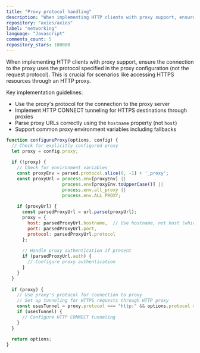 ```yaml
---
title: "Proxy protocol handling"
description: "When implementing HTTP clients with proxy support, ensure the connection to the proxy uses the protocol specified in the proxy configuration (not the request protocol). This is crucial for scenarios like accessing HTTPS resources through an HTTP proxy."
repository: "axios/axios"
label: "networking"
language: "Javascript"
comments_count: 5
repository_stars: 100000
---
```


When implementing HTTP clients with proxy support, ensure the connection to the proxy uses the protocol specified in the proxy configuration (not the request protocol). This is crucial for scenarios like accessing HTTPS resources through an HTTP proxy.

Key implementation guidelines:
- Use the proxy's protocol for the connection to the proxy server
- Implement HTTP CONNECT tunneling for HTTPS destinations through proxies
- Parse proxy URLs correctly using the `hostname` property (not `host`)
- Support common proxy environment variables including fallbacks

```javascript
function configureProxy(options, config) {
  // Check for explicitly configured proxy
  let proxy = config.proxy;
  
  if (!proxy) {
    // Check for environment variables
    const proxyEnv = parsed.protocol.slice(0, -1) + '_proxy';
    const proxyUrl = process.env[proxyEnv] || 
                     process.env[proxyEnv.toUpperCase()] ||
                     process.env.all_proxy || 
                     process.env.ALL_PROXY;
    
    if (proxyUrl) {
      const parsedProxyUrl = url.parse(proxyUrl);
      proxy = {
        host: parsedProxyUrl.hostname,  // Use hostname, not host (which includes port)
        port: parsedProxyUrl.port,
        protocol: parsedProxyUrl.protocol
      };
      
      // Handle proxy authentication if present
      if (parsedProxyUrl.auth) {
        // Configure proxy authentication
      }
    }
  }
  
  if (proxy) {
    // Use proxy's protocol for connection to proxy
    // Set up tunneling for HTTPS requests through HTTP proxy
    const usesTunnel = proxy.protocol === "http:" && options.protocol === "https:";
    if (usesTunnel) {
      // Configure HTTP CONNECT tunneling
    }
  }
  
  return options;
}
```